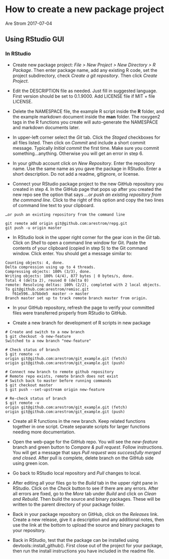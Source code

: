 How to create a new package project
================
Are Strom
2017-07-04

Using RStudio GUI
-----------------

### In RStudio

-   Create new package project: *File &gt; New Project &gt; New Directory &gt; R Package*. Then enter package name, add any existing R code, set the project subdirectory, check *Create a git repository*. Then click *Create Project*.

-   Edit the DESCRIPTION file as needed. Just fill in suggested language. First version should be set to 0.1.9000. Add LICENSE file if MIT + file LICENSE.

-   Delete the NAMESPACE file, the example R script inside the **R** folder, and the example markdown document inside the **man** folder. The roxygen2 tags in the R functions you create will auto-generate the NAMESPACE and markdown documents later.

-   In upper-left corner select the *Git* tab. Click the *Staged* checkboxes for all files listed. Then click on *Commit* and include a short commit message. Typically *Initial commit* the first time. Make sure you commit something...anything. Otherwise you will get an error in step 6.

-   In your github account click on *New Repository*. Enter the repository name. Use the same name as you gave the package in RStudio. Enter a short description. Do not add a readme, gitignore, or license.

-   Connect your RStudio package project to the new GitHub repository you created in step 4. In the GitHub page that pops up after you created the new repo see the option that says *…or push an existing repository from the command line*. Click to the right of this option and copy the two lines of command line text to your clipboard.

<!-- -->

    …or push an existing repository from the command line

    git remote add origin git@github.com:arestrom/repg.git
    git push -u origin master

-   In RStudio look in the upper right corner for the gear icon in the *Git* tab. Click on *Shell* to open a command line window for Git. Paste the contents of your clipboard (copied in step 5) to the Git command window. Click enter. You should get a message similar to:

<!-- -->

    Counting objects: 4, done.
    Delta compression using up to 4 threads.
    Compressing objects: 100% (3/3), done.
    Writing objects: 100% (4/4), 877 bytes | 0 bytes/s, done.
    Total 4 (delta 2), reused 0 (delta 0)
    remote: Resolving deltas: 100% (2/2), completed with 2 local objects.
    To git@github.com:arestrom/remisc.git
       f61e596..b7bbde5  master -> master
    Branch master set up to track remote branch master from origin.

-   In your GitHub repository, refresh the page to verify your committed files were transferred properly from RStudio to GitHub.

-   Create a new branch for development of R scripts in new package

<!-- -->

    # Create and switch to a new branch
    $ git checkout -b new-feature
    Switched to a new branch "new-feature"

    # Check status of branch
    $ git remote -v
    origin git@github.com:arestrom/git_example.git (fetch)
    origin git@github.com:arestrom/git_example.git (push)

    # Connect new branch to remote github repository
    # Remote repo exists, remote branch does not exist
    # Switch back to master before running commands
    $ git checkout master
    $ git push --set-upstream origin new-feature

    # Re-check status of branch
    $ git remote -v
    origin git@github.com:arestrom/git_example.git (fetch)
    origin git@github.com:arestrom/git_example.git (push)

-   Create all R functions in the new branch. Keep related functions together in one script. Create separate scripts for larger functions needing more documentation.

-   Open the web-page for the GitHub repo. You will see the *new-feature* branch and green button to *Compare & pull request*. Follow instructions. You will get a message that says *Pull request was successfully merged and closed*. After pull is complete, delete branch on the GitHub side using green icon.

-   Go back to RStudio local repository and *Pull* changes to local.

-   After editing all your files go to the *Build* tab in the upper right pane in RStudio. Click on the *Check* button to see if there are any errors. After all errors are fixed, go to the *More* tab under *Build* and click on *Clean and Rebuild*. Then build the source and binary packages. These will be written to the parent directory of your package folder.

-   Back in your package repository on GitHub, click on the *Releases* link. Create a new release, give it a description and any additional notes, then use the link at the bottom to upload the source and binary packages to your repository.

-   Back in RStudio, test that the package can be installed using devtools::install\_github(). First close out of the project for your package, then run the install instructions you have included in the readme file.
